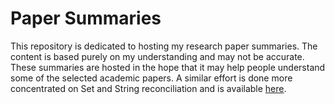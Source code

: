 # Paper Summaries
This repository is dedicated to hosting my research paper summaries. The content is based purely on my understanding and may not be accurate. These summaries are hosted in the hope that it may help people understand some of the selected academic papers. A similar effort is done more concentrated on Set and String reconciliation and is available [here](https://github.com/String-Reconciliation-Ditributed-System/Paper).

